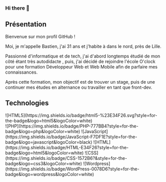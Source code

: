 ### Hi there 👋

<!--
**BastienAuT/BastienAuT** is a ✨ _special_ ✨ repository because its `README.md` (this file) appears on your GitHub profile.

Here are some ideas to get you started:

- 🔭 I’m currently working on ...
- 🌱 I’m currently learning ...
- 👯 I’m looking to collaborate on ...
- 🤔 I’m looking for help with ...
- 💬 Ask me about ...
- 📫 How to reach me: ...
- 😄 Pronouns: ...
- ⚡ Fun fact: ...
-->

## Présentation

Bienvenue sur mon profil GitHub !

Moi, je m'appelle Bastien, j'ai 31 ans et j'habite à dans le nord, près de Lille.

Passionné d'informatique et de tech, j'ai d'abord longtemps étudié de mon côté étant très autodidacte , puis, j'ai décidé de rejoindre l'école O'clock pour une formation Développeur Web et Web Mobile afin de parfaire mes connaissances.

Après cette formation, mon objectif est de trouver un stage, puis de une continuer mes études en alternance ou travailler en tant que front-dev.

## Technologies

<div>
![HTML5](https://img.shields.io/badge/html5-%23E34F26.svg?style=for-the-badge&logo=html5&logoColor=white)
</div>

<div>
![PHP](https://img.shields.io/badge/PHP-777BB4?style=for-the-badge&logo=php&logoColor=white) ![JavaScript](https://img.shields.io/badge/JavaScript-F7DF1E?style=for-the-badge&logo=javascript&logoColor=black) ![HTML](https://img.shields.io/badge/HTML-E34F26?style=for-the-badge&logo=html5&logoColor=white) ![CSS](https://img.shields.io/badge/CSS-1572B6?&style=for-the-badge&logo=css3&logoColor=white) ![Wordpress](https://img.shields.io/badge/WordPress-0078D6?style=for-the-badge&logo=wordpress&logoColor=white)
</div>


